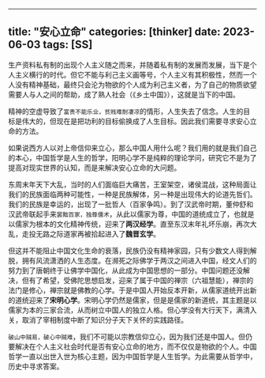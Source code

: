 
---
title: "安心立命"
categories: [thinker]
date: 2023-06-03
tags: [SS]
---

生产资料私有制的出现个人主义随之而来，并随着私有制的发展而发展，当下是个人主义横行的时代。但它不能与利己主义画等号，个人主义有其积极性，然而一个人没有精神基础，最终只会沦为物欲的个人成为利己主义者，为了自己的物质欲望需要人与人之间的帮助，成了熟人社会（《乡土中国》），这就是当下的中国。

精神的空虚导致了`富贵不能乐业，贫贱难耐凄凉`的情形，人生失去了信念。人生的目标是伟大的，但现在是把功利的目标偷换成了人生目标。因此我们需要寻求安心立命的方法。

如果说西方人以对上帝信仰来立心，那么中国人用什么呢？我们用的就是我们自己的本心，中国哲学是人生的哲学，阳明心学不是纯粹的理论学问，研究它不是为了提高对现实世界的认知，而是来解决安心立命的大问题。

东周末年天下大乱，当时的人们面临巨大痛苦，王室架空，诸侯混战，这种局面让我们的民族面临两种可能性，一种是民族解体，另一种是出现伟大的论道先哲们。我们的民族是幸运的，出现了一批哲人（百家争鸣）。到了汉武帝时期，董仲舒和汉武帝联起手来`罢黜百家，独尊儒术`，从此以儒家为尊，中国的道统成立了，也就是以儒家为根本的文化精神传统，迎来了**两汉经学**。直至东汉末年礼坏乐崩，再次大乱，走投无路之际道家再被拾起进入了**魏晋玄学**。

但这并不能阻止中国文化生命的衰落，民族仍没有精神家园，只有少数文人得到解脱，拥有风流潇洒的人生态度。在濒死之际佛学于两汉之间进入中国，经文人们的努力到了唐朝终于让佛学中国化，从此成为中国思想的一部分。中国问题还没解决，但有了希望，受佛陀思想启发，迎来了属于中国的禅宗（六祖慧能），禅宗的法门是修心，禅宗就是佛教的心学。于是中国人开始反本开新，从儒家道统开出新的道统迎来了**宋明心学**。宋明心学仍然是儒家，但是是儒家的新道统，其主题是以儒家为本的三家合流，从而树立中国人的独立人格。但心学没有大行天下，满清入关，取消了宰相制度中断了知识分子天下关怀的实践路径。

`破山中贼易，破心中贼难`，我们不可能以宗教信仰立心，因为我们还是中国人。但仍要解决在个人主义社会时代是否有安心立命的地方，而不仅仅是物欲的个人。中国哲学一直以出世入世为核心主题，因为中国哲学是人生哲学。为此需要从哲学中，历史中寻求答案。
